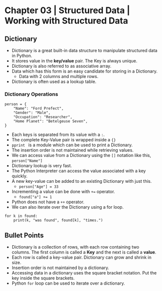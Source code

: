 # Chapter 03 | Structured Data | Working with Structured Data #

## Dictionary ##

* Dictionary is a great built-in data structure to manipulate structured data in Python.
* It stores value in the **key/value** pair. The Key is always unique.
* Dictionary is also referred to as associative array.
* Data which has this form is an easy candidate for storing in a Dictionary.
    - Data with 2 columns and multiple rows.
* Dictionary is often used as a lookup table.

### Dictionary Operations ###

````
person = {
    "Name": "Ford Prefect",
    "Gender": "Male",
    "Occupation": "Researcher",
    "Home Planet": "Betelgeuse Seven",
}
````
* Each keys is separated from its value with a `:`.
* The complete Key-Value pair is wrapped inside a `{}`
* `pprint ` is a module which can be used to print a Dictionary.
* The insertion order is not maintained while retrieving values.
* We can access value from a Dictionary using the `[]` notation like this, `person["Name"]`
* Dictionary lookup is very fast.
* The Python Interpreter can access the value associated with a key quickly.
* A new key-value can be added to an existing Dictionary with just this.
    - `person["Age"] = 33`
* Incrementing a value can be done with `+=` operator.
    - `found["a"] += 1`
* Python does not have a `++` operator.
* We can also iterate over the Dictionary using a for loop.

````
for k in found:
    print(k, "was found", found[k], "times.")
````


## Bullet Points ##
* Dictionary is a collection of rows, with each row containing two columns. The first column is called a **Key** and the next is called a **value**.
* Each row is called a key-value pair. Dictionary can grow and shrink in size.
* Insertion order is not maintained by a dictionary.
* Accessing data in a dictionary uses the square bracket notation. Put the key inside the square brackets.
* Python `for` loop can be used to iterate over a dictionary. 


